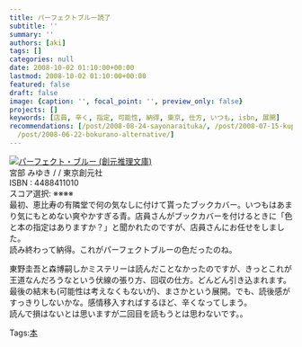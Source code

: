 ```yaml
---
title: パーフェクトブルー読了
subtitle: ''
summary: ''
authors: [aki]
tags: []
categories: null
date: 2008-10-02 01:10:00+00:00
lastmod: 2008-10-02 01:10:00+00:00
featured: false
draft: false
image: {caption: '', focal_point: '', preview_only: false}
projects: []
keywords: [店員, 辛く, 指定, 可能性, 納得, 東京, 仕方, いつも, isbn, 展開]
recommendations: [/post/2008-08-24-sayonaraituka/, /post/2008-07-15-kupidonoe-xi-hong-yu-oisiikohinoru-refang-meng-noatosaki/,
  /post/2008-06-22-bokurano-alternative/]
---
```

![](https://ecx.images-amazon.com/images/I/51ZPRX97W0L._SL160_.jpg)[パーフェクト・ブルー (創元推理文庫)](http://item.excite.co.jp/detail/ASIN_4488411010)  
宮部 みゆき / / 東京創元社  
ISBN : 4488411010  
スコア選択: ※※※※  
最初、恵比寿の有隣堂で何の気なしに付けて貰ったブックカバー。いつもはあまり気にもとめない爽やかすぎる青。店員さんがブックカバーを付けるときに「色と本の指定はありますか？」と聞かれたのですが、店員さんにお任せをしました。  
読み終わって納得。これがパーフェクトブルーの色だったのね。  
  
東野圭吾と森博嗣しかミステリーは読んだことなかったのですが、きっとこれが王道なんだろうなという伏線の張り方、回収の仕方。どんどん引き込まれます。最後の結末も(可能性は考えなくもないが)、まさかという展開。でも、読後感がすっきりしないかな。感情移入すればするほど、辛くなってしまう。  
読んで損はないとは思いますが二回目を読もうとは思わないです。。

Tags:[本](http://mrk0369.exblog.jp/tags/%E6%9C%AC/) 

